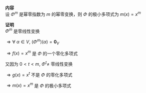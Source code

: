 **内容**  
设 $\Phi^m$ 是幂零指数为 $m$ 的幂零变换，则 $\Phi$ 的极小多项式为 $m(x)=x^m$  
  
**证明**  
 $\Phi^m$ 是零线性变换  
  
 $\Rightarrow\forall\ \alpha\in V,\ (\Phi^m)(\alpha)=\mathbf0_V$  
  
 $\Rightarrow f(x)=x^m$ 是 $\Phi$ 的一个零化多项式  
  
又因为 $0<t<m,\ \Phi^t\neq$ 零线性变换  
  
 $\Rightarrow g(x)=x^t$ 不是 $\Phi$ 的零化多项式  
  
 $\Rightarrow m(x)=x^m$ 是 $\Phi$ 的极小多项式  
